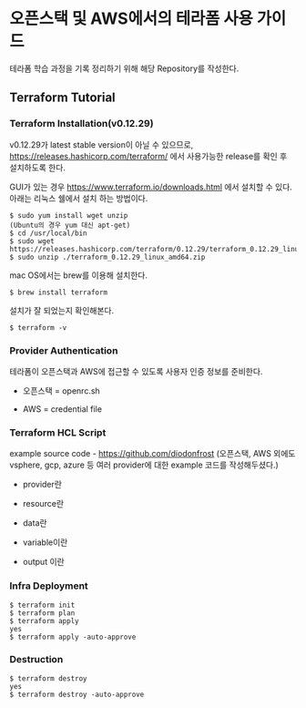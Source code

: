 # 오픈스택 및 AWS에서의 테라폼 사용 가이드

테라폼 학습 과정을 기록 정리하기 위해 해당 Repository를 작성한다.

## Terraform Tutorial

### Terraform Installation(v0.12.29)

v0.12.29가 latest stable version이 아닐 수 있으므로, https://releases.hashicorp.com/terraform/ 에서 사용가능한 release를 확인 후 설치하도록 한다.

GUI가 있는 경우 https://www.terraform.io/downloads.html 에서 설치할 수 있다. 아래는 리눅스 쉘에서 설치 하는 방법이다.

```
$ sudo yum install wget unzip
(Ubuntu의 경우 yum 대신 apt-get)
$ cd /usr/local/bin
$ sudo wget https://releases.hashicorp.com/terraform/0.12.29/terraform_0.12.29_linux_amd64.zip
$ sudo unzip ./terraform_0.12.29_linux_amd64.zip
```

mac OS에서는 brew를 이용해 설치한다.
```
$ brew install terraform
```

설치가 잘 되었는지 확인해본다.
```
$ terraform -v
```

### Provider Authentication

테라폼이 오픈스택과 AWS에 접근할 수 있도록 사용자 인증 정보를 준비한다.

* 오픈스택 = openrc.sh

* AWS = credential file

### Terraform HCL Script

example source code - https://github.com/diodonfrost (오픈스택, AWS 외에도 vsphere, gcp, azure 등 여러 provider에 대한 example 코드를 작성해두셨다.)

* provider란

* resource란

* data란

* variable이란

* output 이란

### Infra Deployment

```
$ terraform init
$ terraform plan
$ terraform apply
yes
$ terraform apply -auto-approve
```

### Destruction

```
$ terraform destroy
yes
$ terraform destroy -auto-approve
```


